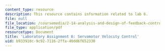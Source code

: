 ```yaml
---
content_type: resource
description: This resource contains information related to lab 6.
file: null
file_location: /coursemedia/2-14-analysis-and-design-of-feedback-control-systems-spring-2014/b933910c9c9271162ffa40dd6f652330_MIT2_14S14_Lab_6.pdf
file_type: application/pdf
resourcetype: Document
title: 'Laboratory Assignment 6: Servomotor Velocity Control'
uid: b933910c-9c92-7116-2ffa-40dd6f652330
---
```

